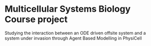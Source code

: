 #  Multicellular Systems Biology Course project
Studying the interaction between an ODE driven offsite system and a system under invasion through Agent Based Modelling in PhysiCell
